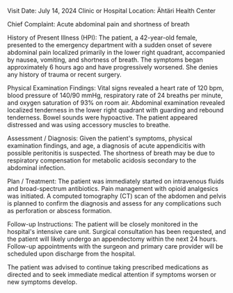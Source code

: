  Visit Date: July 14, 2024
Clinic or Hospital Location: Ähtäri Health Center

Chief Complaint: Acute abdominal pain and shortness of breath

History of Present Illness (HPI): The patient, a 42-year-old female, presented to the emergency department with a sudden onset of severe abdominal pain localized primarily in the lower right quadrant, accompanied by nausea, vomiting, and shortness of breath. The symptoms began approximately 6 hours ago and have progressively worsened. She denies any history of trauma or recent surgery.

Physical Examination Findings: Vital signs revealed a heart rate of 120 bpm, blood pressure of 140/90 mmHg, respiratory rate of 24 breaths per minute, and oxygen saturation of 93% on room air. Abdominal examination revealed localized tenderness in the lower right quadrant with guarding and rebound tenderness. Bowel sounds were hypoactive. The patient appeared distressed and was using accessory muscles to breathe.

Assessment / Diagnosis: Given the patient's symptoms, physical examination findings, and age, a diagnosis of acute appendicitis with possible peritonitis is suspected. The shortness of breath may be due to respiratory compensation for metabolic acidosis secondary to the abdominal infection.

Plan / Treatment: The patient was immediately started on intravenous fluids and broad-spectrum antibiotics. Pain management with opioid analgesics was initiated. A computed tomography (CT) scan of the abdomen and pelvis is planned to confirm the diagnosis and assess for any complications such as perforation or abscess formation.

Follow-up Instructions: The patient will be closely monitored in the hospital's intensive care unit. Surgical consultation has been requested, and the patient will likely undergo an appendectomy within the next 24 hours. Follow-up appointments with the surgeon and primary care provider will be scheduled upon discharge from the hospital.

The patient was advised to continue taking prescribed medications as directed and to seek immediate medical attention if symptoms worsen or new symptoms develop.